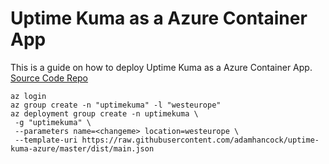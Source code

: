 # Uptime Kuma as a Azure Container App
This is a guide on how to deploy Uptime Kuma as a Azure Container App.
[Source Code Repo](https://github.com/adamhancock/uptime-kuma)
```
az login
az group create -n "uptimekuma" -l "westeurope"
az deployment group create -n uptimekuma \
 -g "uptimekuma" \
 --parameters name=<changeme> location=westeurope \
 --template-uri https://raw.githubusercontent.com/adamhancock/uptime-kuma-azure/master/dist/main.json 
```
